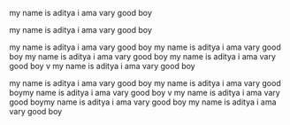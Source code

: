 my name is aditya i ama vary good boy

my name is aditya i ama vary good boy

my name is aditya i ama vary good boy
my name is aditya i ama vary good boy
my name is aditya i ama vary good boy
my name is aditya i ama vary good boy
v
my name is aditya i ama vary good boy

my name is aditya i ama vary good boy
my name is aditya i ama vary good boymy name is aditya i ama vary good boy
v
my name is aditya i ama vary good boymy name is aditya i ama vary good boy
my name is aditya i ama vary good boy
